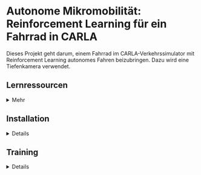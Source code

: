 # Autonome Mikromobilität: Reinforcement Learning für ein Fahrrad in CARLA

Dieses Projekt geht darum, einem Fahrrad im CARLA-Verkehrssimulator mit Reinforcement Learning autonomes Fahren beizubringen. Dazu wird eine Tiefenkamera verwendet.
## Lernressourcen
<details>
  <summary>Mehr</summary>
  
### Einstieg Reinforcement Learning
https://spinningup.openai.com/en/latest/spinningup/rl_intro.html

### Einstieg Stable Baselines 3
https://stable-baselines3.readthedocs.io/en/master/

</details>

## Installation 

<details>
  <summary>Details</summary>
  
### Anforderungen:
https://carla.readthedocs.io/en/latest/start_quickstart/#before-you-begin
- Windows oder Linux System
- mindestens 6GB GPU (für den CARLA-Server und Machine Learning)
- Python 2.7 oder Python 3.0 für Linux, Python 3.0 für Windows
- mindestens pip 20.3 (bzw. pip3 20.3)

Außerdem sollte numpy installiert sein.

Windows: 

    pip3 install --user pygame numpy
    
Linux: 
    
    pip install --user pygame numpy &&
    pip3 install --user pygame numpy
    
### CARLA:
https://carla.readthedocs.io/en/latest/start_quickstart/#a-debian-carla-installation

Einrichtung des APT-Repositories:

    sudo apt-key adv --keyserver keyserver.ubuntu.com --recv-keys 1AF1527DE64CB8D9
    sudo add-apt-repository "deb [arch=amd64] http://dist.carla.org/carla $(lsb_release -sc) main"

CARLA installieren: 

    sudo apt-get update # Update the Debian package index
    sudo apt-get install carla-simulator # Install the latest CARLA version, or update the current installation
    cd /opt/carla-simulator # Open the folder where CARLA is installed

CARLA Client-Library installieren (in Virtual Environment empfohlen): 
Download von  https://pypi.org/project/carla/ (kompatibel mit Python 2.7, 3.6, 3.7, und 3.8.)

    pip3 install carla  

### Stable Baselines 3 
https://stable-baselines3.readthedocs.io/en/master/guide/install.html#stable-release
Installation inklusive Tensorboard und OpenCV:

    pip3 install stable-baselines3[extra] 
    
### Gymnasium

    pip3 install gymnasium
    
### Verwendete Versionen:
- numpy 1.23.5
- pygame 2.1.3
- carla 0.9.13
- gymnasium 0.28.1
- stable-baselines3 1.8.0

</details>


## Training 

<details>
  <summary>Details</summary>
Es sollten sich alle Python Dateien in einem Ordner (hier: autonomous_bike) befinden.

### CARLA starten

    cd /opt/carla-simulator
    ./CarlaUE4.sh
    
### Environment checken
Bei Anpassungen der Environments sollten diese vor dem Training auf Implementierungsfehler gecheckt werden.

    cd ./autonomous_bike
    python3 check_env.py
    python3 doublecheck_env.py
    
### Training starten 
Je nach importierter Environment wird ein anderer Agent trainiert (go_to_goal_env.py, go_to_goal_env_2.py, collision_avoidance_env.py oder  collision_avoidance_env_modified.py).

    python3 train.py
   
 Um alte Models weiterzutrainieren oder eine eigene Learning Rate zu verwenden, muss train.py angepasst werden.

### Nutzung von Tensorboard
Das Training kann im Anschluss über Tensorboard analysiert werden. Dafür muss im Ordner in dem der Ordner logs angelegt wurde, folgender Befehl im Terminal ausgeführt werden.

    tensorboard --logdir=logs

Über den zurückgegebenen Link lässt Tensorboard sich öffnen.

### Models laden
Um trainierte Models zu laden muss load_model.py entsprechend angepasst und folgender Befehl ausgeführt werden.

    python3 load_model.py
    
</details>

